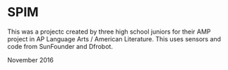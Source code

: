 # SPIM
This was a projectc created by three high school juniors for their AMP project in AP Language Arts / American Literature. This uses sensors and code from SunFounder and Dfrobot. 

November 2016

